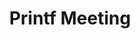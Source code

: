 ---
credit:
- Joseph Ravichandran
featured: false
recording: ''
slides: printf_meeting.pdf
tags:
- '%x: print hex'
- '%d: print decimal'
- '%s: print string given pointer to string on stack'
- '%n: store number of characters printed thus far into a pointer on the stack'
- reversing
- pwn
time_close: ''
time_start: '2018-10-22T02:15:00.000000Z'
title: Printf Meeting
week_number: 0
---